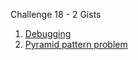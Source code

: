 Challenge 18 - 2 Gists
1. [Debugging](https://gist.github.com/rahul09999/80140ffa71befe27b5dd939092cf25d6)
2. [Pyramid pattern problem](https://gist.github.com/rahul09999/762bf8cd7670ac6cd0030224a1905eac)

